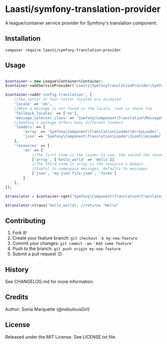 # Laasti/symfony-translation-provider

A league/container service provider for Symfony's translation component.

## Installation

```
composer require laasti/symfony-translation-provider
```

## Usage

```php

$container = new League\Container\Container;
$container->addServiceProvider('Laasti\SymfonyTranslationProvider\SymfonyTranslationProvider');

$container->add('config.translation', [
    //Two-letter or four-letter locales are accepted
    'locale' => 'en',
    //When a message is not found in the locale, look in those too
    'fallback_locales' => ['en'],
    'message_selector_class' => 'Symfony\Component\Translation\MessageSelector',
    //Symfony's package offers many different loaders
    'loaders' => [
        'array' => 'Symfony\Component\Translation\Loader\ArrayLoader',
        'json' => 'Symfony\Component\Translation\Loader\JsonFileLoader'
    ],
    'resources' => [
        'en' => [
            //The first item is the loader to use, the second the resource the loader will use
            ['array', ['hello_world' => 'Hello']]
            //The third item in array is the resource's domain
            //Sseful to namespace messages, defaults to messages
            ['json', 'my-json-file.json', 'forms']
        ]
    ],
]);

$translator = $container->get('Symfony\Component\Translation\Translator');

$translator->trans('hello_world); //returns "Hello"

```

## Contributing

1. Fork it!
2. Create your feature branch: `git checkout -b my-new-feature`
3. Commit your changes: `git commit -am 'Add some feature'`
4. Push to the branch: `git push origin my-new-feature`
5. Submit a pull request :D

## History

See CHANGELOG.md for more information.

## Credits

Author: Sonia Marquette (@nebulousGirl)

## License

Released under the MIT License. See LICENSE.txt file.